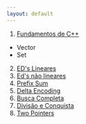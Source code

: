 ```yaml
---
layout: default
---
```


1. [Fundamentos de C++](./pages/fundamentos/)
  - Vector
  - Set
2. [ED's Lineares](./pages/eds_lineares/)
3. [Ed's não lineares](./pages/eds_nao_lineares/)
4. [Prefix Sum](./pages/psum/)
5. [Delta Encoding](./pages/delta_encoding/)
6. [Busca Completa](./pages/busca_completa/)
7. [Divisão e Conquista](./pages/divisao_e_conquista/)
8. [Two Pointers](./pages/two_pointers/)
